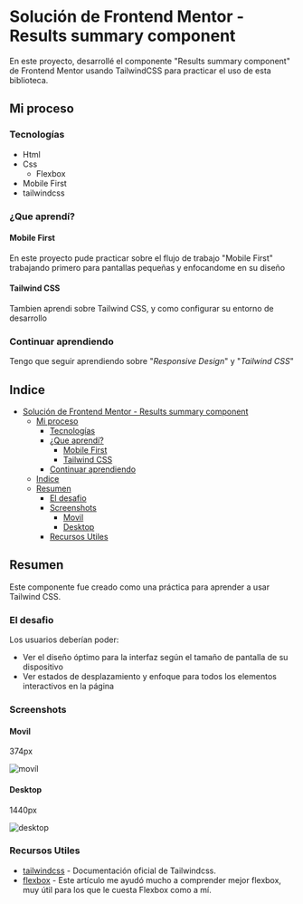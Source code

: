 # Solución de Frontend Mentor - Results summary component

En este proyecto, desarrollé el componente "Results summary component" de Frontend Mentor usando TailwindCSS para practicar el uso de esta biblioteca.

## Mi proceso

### Tecnologías

- Html
- Css
  - Flexbox
- Mobile First
- tailwindcss

### ¿Que aprendí?

#### Mobile First

En este proyecto pude practicar sobre el flujo de trabajo "Mobile First" trabajando primero para pantallas pequeñas y enfocandome en su diseño

#### Tailwind CSS

Tambien aprendi sobre Tailwind CSS, y como configurar su entorno de desarrollo

### Continuar aprendiendo

Tengo que seguir aprendiendo sobre "*Responsive Design*" y "*Tailwind CSS*"

## Indice

- [Solución de Frontend Mentor - Results summary component](#solución-de-frontend-mentor---results-summary-component)
  - [Mi proceso](#mi-proceso)
    - [Tecnologías](#tecnologías)
    - [¿Que aprendí?](#que-aprendí)
      - [Mobile First](#mobile-first)
      - [Tailwind CSS](#tailwind-css)
    - [Continuar aprendiendo](#continuar-aprendiendo)
  - [Indice](#indice)
  - [Resumen](#resumen)
    - [El desafio](#el-desafio)
    - [Screenshots](#screenshots)
      - [Movil](#movil)
      - [Desktop](#desktop)
    - [Recursos Utiles](#recursos-utiles)

## Resumen

Este componente fue creado como una práctica para aprender a usar Tailwind CSS.

### El desafio

Los usuarios deberían poder:

- Ver el diseño óptimo para la interfaz según el tamaño de pantalla de su dispositivo
- Ver estados de desplazamiento y enfoque para todos los elementos interactivos en la página

### Screenshots

#### Movil

374px

![movíl](./movil.png)

#### Desktop

1440px

![desktop](./desktop.png)

### Recursos Utiles

- [tailwindcss](https://tailwindcss.com/) - Documentación oficial de Tailwindcss.
- [flexbox](https://css-tricks.com/snippets/css/a-guide-to-flexbox/) - Este artículo me ayudó mucho a comprender mejor flexbox, muy útil para los que le cuesta Flexbox como a mí.
